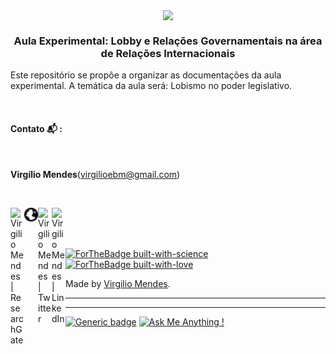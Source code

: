 

<p align="center">

<img src="https://media.giphy.com/media/JmBXdjfIblJDi/giphy.gif" align="center" width="190"/>

<h3 align="center">

Aula Experimental: Lobby e Relações Governamentais na área de Relações Internacionais

</h3>

</p>

<p align="center">

Este repositório se propõe a organizar as documentações da aula experimental. A temática da aula será: Lobismo no poder legislativo. <br />

</p>

<br />

#### Contato :mailbox_with_mail: :

<br />

**Virgílio
Mendes**([virgilioebm\@gmail.com](mailto:virgilioebm@gmail.com))

<br />

[<img src="https://cdn.jsdelivr.net/npm/simple-icons@v3/icons/researchgate.svg" alt="Virgilio Mendes | ResearchGate" align="left" width="22px"/>](https://www.researchgate.net/profile/Virgilio_Mendes3)
[<img src="https://raw.githubusercontent.com/iconic/open-iconic/master/svg/globe.svg" alt="virgiliomendes.github.io" align="left" width="22px"/>](https://virgiliomendes.github.io)
[<img src="https://cdn.jsdelivr.net/npm/simple-icons@v3/icons/twitter.svg" alt="Virgilio Mendes | Twitter" align="left" width="22px"/>](https://twitter.com/Mendes_txt)
[<img src="https://cdn.jsdelivr.net/npm/simple-icons@v3/icons/linkedin.svg" alt="Virgilio Mendes | LinkedIn" align="left" width="22px"/>](https://www.linkedin.com/in/virgiliomendes/)

<br /> <br /> <br />

[![ForTheBadge
built-with-science](http://ForTheBadge.com/images/badges/built-with-science.svg)](https://GitHub.com/Naereen/)
[![ForTheBadge
built-with-love](http://ForTheBadge.com/images/badges/built-with-love.svg)](https://GitHub.com/Naereen/)

Made by [Virgilio Mendes](https://virgilioamendes.quarto.pub).

<hr>

<hr>

[![Generic
badge](https://img.shields.io/badge/Updated-Yes-%3CGREEN%3E.svg)](https://shields.io/)
[![Ask Me Anything
!](https://img.shields.io/badge/Ask%20me-anything-1abc9c.svg)](https://GitHub.com/Naereen/ama)
